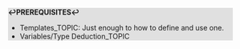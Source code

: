 <div style="margin:2em; background-color: #e0e0e0;">

<strong>↩PREREQUISITES↩</strong>

 * Templates_TOPIC: Just enough to how to define and use one.
 * Variables/Type Deduction_TOPIC

</div>

